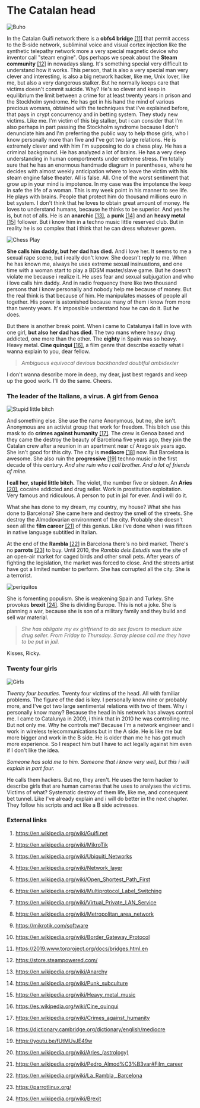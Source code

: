 # The Catalan head

![Buho](../Images/gufo.jpg)

In the Catalan Guifi network there is a **obfs4 bridge** [[11]](https://2019.www.torproject.org/docs/bridges.html.en) that permit access to the B-side network, subliminal voice and visual cortex injection like the synthetic telepathy network more a very special magnetic device who inventor call "steam engine". Ops perhaps we speak about the **Steam community** [[12]](https://store.steampowered.com/) in nowadays slang. It's something special very difficult to understand how it works. This person, that is also a very special man very clever and interesting, is also a big network hacker, like me, Unix lover, like me, but also a very dangerous stalker. But he normally keeps care that victims doesn't commit suicide. Why? He's so clever and keep in equilibrium the limit between a crime for at least twenty years in prison and the Stockholm syndrome. He has got in his hand the mind of various precious womans, obtained with the techniques that i've explained before, that pays in crypt concurrency and in betting system. They study new victims. Like me. I'm victim of this big stalker, but i can consider that I'm also perhaps in part passing the Stockholm syndrome because I don't denunciate him and I'm preferring the public way to help those girls, who I know personally more than five and I've got two large relations. He is extremely clever and with him I'm supposing to do a chess play. He has a criminal background. He has analyzed a lot of brains. He has a very deep understanding in human comportments under extreme stress. I'm totally sure that he has an enormous handmade diagram in parentheses, where he decides with almost weekly anticipation where to leave the victim with his steam engine false theater. All is false. All. One of the worst sentiment that grow up in your mind is impotence. In my case was the impotence the keep in safe the life of a woman. This is my week point in his manner to see life. He plays with brains. People that protect him do thousand millions euro in bet system. I don't think that he loves to obtain great amount of money. He loves to understand humans, because he thinks to be superior. And yes he is, but not of alls. He is an **anarchic** [[13]](https://en.wikipedia.org/wiki/Anarchy), a **punk** [[14]](https://en.wikipedia.org/wiki/Punk_subculture) and an **heavy metal** [[15]](https://en.wikipedia.org/wiki/Heavy_metal_music) follower. But i know him in a techno music little reserved club. But in reality he is so complex that i think that he can dress whatever gown.

![Chess Play](../Images/VENEZIA-Play-chess-in-Marostica-1920X1080.jpg)

**She calls him daddy, but her dad has died.** And i love her. It seems to me a sexual rape scene, but i really don't know. She doesn't reply to me. When he has known me, always he uses extreme sexual insinuations, and one time with a woman start to play a BDSM master/slave game. But he doesn't violate me because i realize it. He uses fear and sexual subjugation and who i love calls him daddy. And in radio frequency there like two thousand persons that i know personally and nobody help me because of money. But the real think is that because of him. He manipulates masses of people all together. His power is astonished because many of them i know from more than twenty years. It's impossible understand how he can do it. But he does.

But there is another break point. When i came to Catalunya i fall in love with one girl, **but also her dad has died**. The two mans where heavy drug addicted, one more than the other. The **eighty** in Spain was so heavy.  Heavy metal. **Cine quinqui** [[16]](https://es.wikipedia.org/wiki/Cine_quinqui), a film genre that describe exactly what i wanna explain to you, dear fellow.

> *Ambiguous equivocal devious backhanded doubtful ambidexter*

I don't wanna describe more in deep, my dear, just best regards and keep up the good work. I'll do the same. Cheers.

### The leader of the Italians, a virus. A girl from Genoa

![Stupid little bitch](../Images/71-noRUB19L._SS500_.jpg)

And something else. She use the name Anonymous, but no, she isn't. Anonymous are an activist group that work for freedom. This bitch use this mask to do **crimes against humanity** [[17]](https://en.wikipedia.org/wiki/Crimes_against_humanity). The crew is Genoa based and they came the destroy the beauty of Barcelona five years ago, they join the Catalan crew after a reunion in an apartment near c/ Arago six years ago.  She isn't good for this city. The city is **mediocre** [[18]](https://dictionary.cambridge.org/dictionary/english/mediocre) now. But Barcelona is awesome. She also ruin the **progressive** [[19]](https://youtu.be/fUtMUvJE49w) techno music in the first decade of this century. *And she ruin who i call brother. And a lot of friends of mine.*

**I call her, stupid little bitch.** The violet, the number five or sixteen. An **Aries** [[20]](https://en.wikipedia.org/wiki/Aries_(astrology)), cocaine addicted and drug seller. Work in prostitution exploitation. Very famous and ridiculous. A person to put in jail for ever. And i will do it. 

What she has done to my dream, my country, my house? What she has done to Barcelona? She came here and destroy the smell of the streets. She destroy the Almodovarian environment of the city. Probably she doesn't seen all the **film career** [[21]](https://en.wikipedia.org/wiki/Pedro_Almod%C3%B3var#Film_career) of this genius. Like i've done when i was fifteen in native language subtitled in Italian.

At the end of the **Rambla** [[22]](https://en.wikipedia.org/wiki/La_Rambla,_Barcelona) in Barcelona there's no bird market. There's no **parrots** [[23]](https://parrotlinux.org/) to buy. Until 2010, the *Rambla dels Estudis* was the site of an open-air  market for caged birds and other small pets. After years of  fighting the legislation, the market was forced to close. And the streets artist have got a limited number to perform. She has corrupted all the city. She is a terrorist.

![periquitos](../Images/ramblero-1900.jpg)

She is fomenting populism. She is weakening Spain and Turkey. She provokes **brexit** [[24]](https://en.wikipedia.org/wiki/Brexit). She is dividing Europe. This is not a joke. She is planning a war, because she is son of a military family and they build and sell war material.

> *She has obligate my ex girlfriend to do sex favors to medium size drug seller. From Friday to Thursday. Saray please call me they have to be put in jail.* 

Kisses, Ricky.

### Twenty four girls

![Girls](../Images/91euKKv9oUL._RI_.jpg)

*Twenty four beauties*. Twenty four victims of the head. All with familiar problems. The figure of the dad is key. I personally know nine or probably more, and I've got two large sentimental relations with two of them. Why i personally know many? Because the head in his network has always control me. I came to Catalunya in 2009, i think that in 2010 he was controlling me. But not only me. Why he controls me? Because I'm a network engineer and i work in wireless telecommunications  but in the A side. He is like me but more bigger and work in the B side. He is older than me he has got much more experience. So I respect him but I have to act legally against him even if I don't like the idea. 

*Someone has sold me to him. Someone that i know very well, but this i will explain in part four.*

He calls them hackers. But no, they aren't. He uses the term hacker to describe girls that are human cameras that he uses to analyses the victims. Victims of what? Systematic destroy of them life, like me, and consequent bet tunnel. Like I've already explain and i will do better in the next chapter. They follow his scripts and act like a B side actresses. 

### External links

1. https://en.wikipedia.org/wiki/Guifi.net

2. https://en.wikipedia.org/wiki/MikroTik

3. https://en.wikipedia.org/wiki/Ubiquiti_Networks

4. https://en.wikipedia.org/wiki/Network_layer

5. https://en.wikipedia.org/wiki/Open_Shortest_Path_First

6. https://en.wikipedia.org/wiki/Multiprotocol_Label_Switching

7. https://en.wikipedia.org/wiki/Virtual_Private_LAN_Service

8. https://en.wikipedia.org/wiki/Metropolitan_area_network

9. https://mikrotik.com/software

10. https://en.wikipedia.org/wiki/Border_Gateway_Protocol

11. https://2019.www.torproject.org/docs/bridges.html.en

12. https://store.steampowered.com/

13. https://en.wikipedia.org/wiki/Anarchy

14. https://en.wikipedia.org/wiki/Punk_subculture

15. https://en.wikipedia.org/wiki/Heavy_metal_music

16. https://es.wikipedia.org/wiki/Cine_quinqui

17. https://en.wikipedia.org/wiki/Crimes_against_humanity

18. https://dictionary.cambridge.org/dictionary/english/mediocre

19. https://youtu.be/fUtMUvJE49w

20. https://en.wikipedia.org/wiki/Aries_(astrology)

21. https://en.wikipedia.org/wiki/Pedro_Almod%C3%B3var#Film_career

22. https://en.wikipedia.org/wiki/La_Rambla,_Barcelona

23. https://parrotlinux.org/

24. https://en.wikipedia.org/wiki/Brexit

    

    